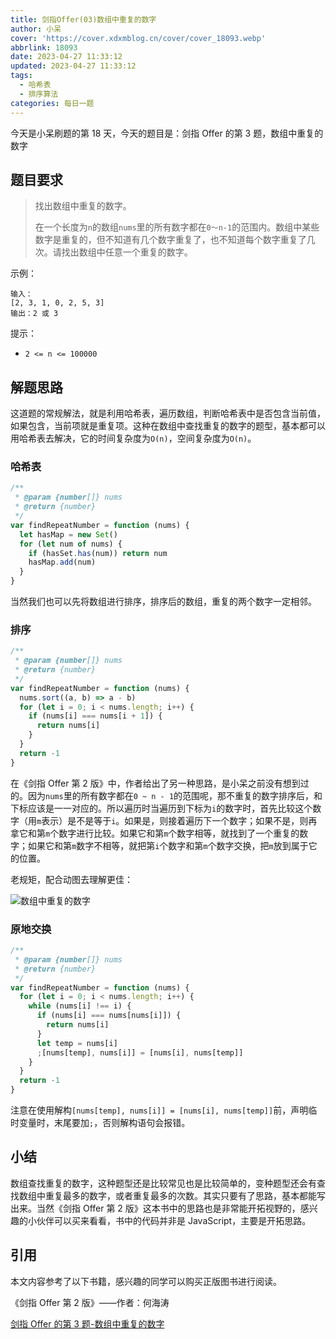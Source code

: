 ```yaml
---
title: 剑指Offer(03)数组中重复的数字
author: 小呆
cover: 'https://cover.xdxmblog.cn/cover/cover_18093.webp'
abbrlink: 18093
date: 2023-04-27 11:33:12
updated: 2023-04-27 11:33:12
tags:
  - 哈希表
  - 排序算法
categories: 每日一题
---
```


今天是小呆刷题的第 18 天，今天的题目是：剑指 Offer 的第 3 题，数组中重复的数字

## 题目要求

> 找出数组中重复的数字。
>
> 在一个长度为`n`的数组`nums`里的所有数字都在`0～n-1`的范围内。数组中某些数字是重复的，但不知道有几个数字重复了，也不知道每个数字重复了几次。请找出数组中任意一个重复的数字。

<!--more-->

示例：

```
输入：
[2, 3, 1, 0, 2, 5, 3]
输出：2 或 3
```

提示：

- `2 <= n <= 100000`

## 解题思路

这道题的常规解法，就是利用哈希表，遍历数组，判断哈希表中是否包含当前值，如果包含，当前项就是重复项。这种在数组中查找重复的数字的题型，基本都可以用哈希表去解决，它的时间复杂度为`O(n)`，空间复杂度为`O(n)`。

### 哈希表

```javascript
/**
 * @param {number[]} nums
 * @return {number}
 */
var findRepeatNumber = function (nums) {
  let hasMap = new Set()
  for (let num of nums) {
    if (hasSet.has(num)) return num
    hasMap.add(num)
  }
}
```

当然我们也可以先将数组进行排序，排序后的数组，重复的两个数字一定相邻。

### 排序

```javascript
/**
 * @param {number[]} nums
 * @return {number}
 */
var findRepeatNumber = function (nums) {
  nums.sort((a, b) => a - b)
  for (let i = 0; i < nums.length; i++) {
    if (nums[i] === nums[i + 1]) {
      return nums[i]
    }
  }
  return -1
}
```

在《剑指 Offer 第 2 版》中，作者给出了另一种思路，是小呆之前没有想到过的。因为`nums`里的所有数字都在`0 ~ n - 1`的范围呢，那不重复的数字排序后，和下标应该是一一对应的。所以遍历时当遍历到下标为`i`的数字时，首先比较这个数字（用`m`表示）是不是等于`i`。如果是，则接着遍历下一个数字；如果不是，则再拿它和第`m`个数字进行比较。如果它和第`m`个数字相等，就找到了一个重复的数字；如果它和第`m`数字不相等，就把第`i`个数字和第`m`个数字交换，把`m`放到属于它的位置。

老规矩，配合动图去理解更佳：

![数组中重复的数字](https://img.xdxmblog.cn/images/article_18093_01.gif)

### 原地交换

```javascript
/**
 * @param {number[]} nums
 * @return {number}
 */
var findRepeatNumber = function (nums) {
  for (let i = 0; i < nums.length; i++) {
    while (nums[i] !== i) {
      if (nums[i] === nums[nums[i]]) {
        return nums[i]
      }
      let temp = nums[i]
      ;[nums[temp], nums[i]] = [nums[i], nums[temp]]
    }
  }
  return -1
}
```

注意在使用解构`[nums[temp], nums[i]] = [nums[i], nums[temp]]`前，声明临时变量时，末尾要加`;`，否则解构语句会报错。

## 小结

数组查找重复的数字，这种题型还是比较常见也是比较简单的，变种题型还会有查找数组中重复最多的数字，或者重复最多的次数。其实只要有了思路，基本都能写出来。当然《剑指 Offer 第 2 版》这本书中的思路也是非常能开拓视野的，感兴趣的小伙伴可以买来看看，书中的代码并非是 JavaScript，主要是开拓思路。

## 引用

本文内容参考了以下书籍，感兴趣的同学可以购买正版图书进行阅读。

《剑指 Offer 第 2 版》——作者：何海涛

[剑指 Offer 的第 3 题-数组中重复的数字](https://leetcode.cn/problems/shu-zu-zhong-zhong-fu-de-shu-zi-lcof)
